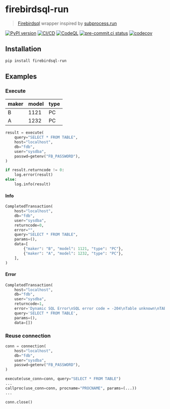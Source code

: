 # firebirdsql-run

> [Firebirdsql](https://github.com/nakagami/pyfirebirdsql/) wrapper inspired by [subprocess.run](https://docs.python.org/3/library/subprocess.html#subprocess.run)

[![PyPI version](https://img.shields.io/pypi/v/firebirdsql-run)](https://pypi.org/project/firebirdsql-run)
[![CI/CD](https://github.com/DeadNews/firebirdsql-run/actions/workflows/python-app.yml/badge.svg)](https://github.com/DeadNews/firebirdsql-run/actions/workflows/python-app.yml)
[![CodeQL](https://github.com/DeadNews/firebirdsql-run/actions/workflows/python-codeql.yml/badge.svg)](https://github.com/DeadNews/firebirdsql-run/actions/workflows/python-codeql.yml)
[![pre-commit.ci status](https://results.pre-commit.ci/badge/github/DeadNews/firebirdsql-run/main.svg)](https://results.pre-commit.ci/latest/github/DeadNews/firebirdsql-run/main)
[![codecov](https://codecov.io/gh/DeadNews/firebirdsql-run/branch/main/graph/badge.svg?token=OCZDZIYPMC)](https://codecov.io/gh/DeadNews/firebirdsql-run)

## Installation

```sh
pip install firebirdsql-run
```

## Examples

### Execute

| maker | model | type |
| ----- | ----- | ---- |
| B     | 1121  | PC   |
| A     | 1232  | PC   |

```py
result = execute(
    query="SELECT * FROM TABLE",
    host="localhost",
    db="fdb",
    user="sysdba",
    passwd=getenv("FB_PASSWORD"),
)

if result.returncode != 0:
    log.error(result)
else:
    log.info(result)
```

#### Info

```py
CompletedTransaction(
    host="localhost",
    db="fdb",
    user="sysdba",
    returncode=0,
    error="",
    query="SELECT * FROM TABLE",
    params=(),
    data=[
        {"maker": "B", "model": 1121, "type": "PC"},
        {"maker": "A", "model": 1232, "type": "PC"},
    ],
)
```

#### Error

```py
CompletedTransaction(
    host="localhost",
    db="fdb",
    user="sysdba",
    returncode=1,
    error='Dynamic SQL Error\nSQL error code = -204\nTable unknown\nTABLE\nAt line 1, column 15\n',
    query='SELECT * FROM TABLE',
    params=(),
    data=[])
```

### Reuse connection

```py
conn = connection(
    host="localhost",
    db="fdb",
    user="sysdba",
    passwd=getenv("FB_PASSWORD"),
)

execute(use_conn=conn, query="SELECT * FROM TABLE")
...
callproc(use_conn=conn, procname="PROCNAME", params=(...))
...

conn.close()
```
